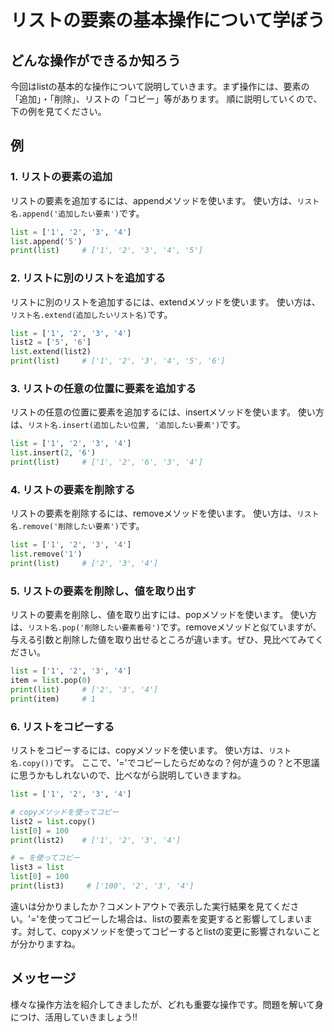 # リストの要素の基本操作について学ぼう

## どんな操作ができるか知ろう
今回はlistの基本的な操作について説明していきます。まず操作には、要素の「追加」・「削除」、リストの「コピー」等があります。
順に説明していくので、下の例を見てください。

## 例

### 1. リストの要素の追加
リストの要素を追加するには、appendメソッドを使います。
使い方は、`リスト名.append('追加したい要素')`です。
```python
list = ['1', '2', '3', '4']
list.append('5')
print(list)     # ['1', '2', '3', '4', '5']
```

### 2. リストに別のリストを追加する
リストに別のリストを追加するには、extendメソッドを使います。
使い方は、`リスト名.extend(追加したいリスト名)`です。
```python
list = ['1', '2', '3', '4']
list2 = ['5', '6']
list.extend(list2)
print(list)     # ['1', '2', '3', '4', '5', '6']
```

### 3. リストの任意の位置に要素を追加する
リストの任意の位置に要素を追加するには、insertメソッドを使います。
使い方は、`リスト名.insert(追加したい位置, '追加したい要素')`です。
```python
list = ['1', '2', '3', '4']
list.insert(2, '6')
print(list)     # ['1', '2', '6', '3', '4']
```

### 4. リストの要素を削除する
リストの要素を削除するには、removeメソッドを使います。
使い方は、`リスト名.remove('削除したい要素')`です。
```python
list = ['1', '2', '3', '4']
list.remove('1')
print(list)     # ['2', '3', '4']
```

### 5. リストの要素を削除し、値を取り出す
リストの要素を削除し、値を取り出すには、popメソッドを使います。
使い方は、`リスト名.pop('削除したい要素番号')`です。removeメソッドと似ていますが、与える引数と削除した値を取り出せるところが違います。ぜひ、見比べてみてください。
```python
list = ['1', '2', '3', '4']
item = list.pop(0)
print(list)     # ['2', '3', '4']
print(item)     # 1
```

### 6. リストをコピーする
リストをコピーするには、copyメソッドを使います。
使い方は、`リスト名.copy())`です。
ここで、'='でコピーしたらだめなの？何が違うの？と不思議に思うかもしれないので、比べながら説明していきますね。
```python
list = ['1', '2', '3', '4']

# copyメソッドを使ってコピー
list2 = list.copy()
list[0] = 100
print(list2)    # ['1', '2', '3', '4']

# = を使ってコピー
list3 = list
list[0] = 100
print(list3)     # ['100', '2', '3', '4']
```
違いは分かりましたか？コメントアウトで表示した実行結果を見てください。'='を使ってコピーした場合は、listの要素を変更すると影響してしまいます。対して、copyメソッドを使ってコピーするとlistの変更に影響されないことが分かりますね。

## メッセージ
様々な操作方法を紹介してきましたが、どれも重要な操作です。問題を解いて身につけ、活用していきましょう!!
